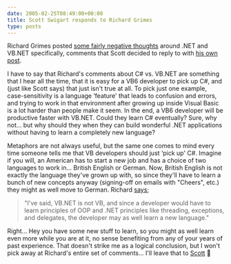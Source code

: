 ```yaml
---
date: 2005-02-25T08:49:00+00:00
title: Scott Swigart responds to Richard Grimes
type: posts
---
```

Richard Grimes posted [some fairly negative thoughts](http://www.ddj.com/documents/s=9211/ddj050201dnn/) around .NET and VB.NET specifically, comments that Scott decided to reply to with [his own post](http://swigartconsulting.blogs.com/tech_blender/2005/02/grumpy_grimes.html).

I have to say that Richard's comments about C# vs. VB.NET are something that I hear all the time, that it is easy for a VB6 developer to pick up C#, and (just like Scott says) that just isn't true at all. To pick just one example, case-sensitivity is a language &#8216;feature' that leads to confusion and errors, and trying to work in that environment after growing up inside Visual Basic is a lot harder than people make it seem. In the end, a VB6 developer will be productive faster with VB.NET. Could they learn C# eventually? Sure, why not... but why should they when they can build wonderful .NET applications without having to learn a completely new language?

Metaphors are not always useful, but the same one comes to mind every time someone tells me that VB developers should just &#8216;pick up' C#. Imagine if you will, an American has to start a new job and has a choice of two languages to work in... British English or German. Now, British English is not exactly the language they've grown up with, so since they'll have to learn a bunch of new concepts anyway (signing-off on emails with "Cheers", etc.) they might as well move to German. Richard [says](http://www.ddj.com/documents/s=9211/ddj050201dnn/);

> "I've said, VB.NET is not VB, and since a developer would have to learn principles of OOP and .NET principles like threading, exceptions, and delegates, the developer may as well learn a new language."

Right... Hey you have some new stuff to learn, so you might as well learn even more while you are at it, no sense benefiting from any of your years of past experience. That doesn't strike me as a logical conclusion, but I won't pick away at Richard's entire set of comments... I'll leave that to [Scott](http://swigartconsulting.blogs.com/tech_blender/2005/02/grumpy_grimes.html) 🙂
